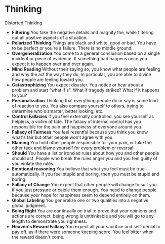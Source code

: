 # Thinking #

Distorted Thinking

- **Filtering** You take the negative details and magnify the, while filtering out all positive aspects of a situation.
- **Polarized Thinking** Things are black and white, good or bad. You have to be perfect or you're a failure. There is no middle ground.
- **Overgeneralization** You come to a general conclusion based on a single incident or piece of evidence. If something bad happens once you expect it to happen over and over again.
- **Mind Reading** Without their saying so, you know what people are feeling and why the act the way they do, In particular, you are able to divine how people are feeling toward you.
- **Catastrophizing** You expect disaster. You notice or hear about a problem and start "what if's". What if tragedy strikes? What if it happens to you?
- **Personalization** Thinking that everything people do or say is some kind of reaction to you. You also compare yourself to others, trying to determine who's smarter, better looking, etc.
- **Control Fallacies** If you feel externally controlled, you see yourself as helpless, a victim of fate. The fallacy of internal control has you responsible for the pain and happiness of everyone around you.
- **Fallacy of Fairness** You feel resentful because you think you know what's fair but other people won't agree with you.
- **Blaming** You hold other people responsible for your pain, or take the other tack and blame yourself for every problem or reversal.
- **Should** You have a list or ironclad rules about how you and other people should act. People who break the rules anger you and you feel guilty of you violate the rules.
- **Emotional reasoning** You believe that what you feel must be true - automatically. If you feel stupid and boring, then you must be stupid and boring.
- **Fallacy of Change** You expect that other people will change to suit you if you just pressure or cajole them enough. You need to change people because your hope for happiness seem to depend entirely on them.
- **Global Labeling** You generalize one or two qualities into a negative global judgment.
- **Being Right** You are continually on trial to prove that your opinions and actions are correct. being wrong is unthinkable and you will go to any length to demonstrate you rightness.
- **Heaven's Reward Fallacy** You expect all your sacrifice and self-denial to pay off, as if there were someone keeping score. You feel bitter when the reward doesn't come.
